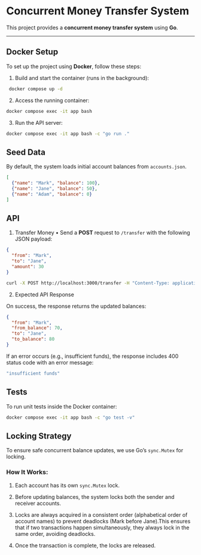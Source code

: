 # Concurrent Money Transfer System

This project provides a **concurrent money transfer system** using **Go**.

---

## Docker Setup

To set up the project using **Docker**, follow these steps:

1. Build and start the container (runs in the background):
  ```sh
   docker compose up -d
  ```


2.	Access the running container:
  ```sh
  docker compose exec -it app bash
  ```

3. Run the API server:

  ```sh
  docker compose exec -it app bash -c "go run ."
  ```

## Seed Data

By default, the system loads initial account balances from `accounts.json`.

```json
[
  {"name": "Mark", "balance": 100},
  {"name": "Jane", "balance": 50},
  {"name": "Adam", "balance": 0}
]
```

## API

1. Transfer Money
	•	Send a **POST** request to `/transfer` with the following JSON payload:

```json
{
  "from": "Mark",
  "to": "Jane",
  "amount": 30
}
```

```sh
curl -X POST http://localhost:3000/transfer -H "Content-Type: application/json" -d '{"from":"Mark", "to":"Jane", "amount":30}'
```

2. Expected API Response

On success, the response returns the updated balances:

```json
{
  "from": "Mark",
  "from_balance": 70,
  "to": "Jane",
  "to_balance": 80
}
```

If an error occurs (e.g., insufficient funds), the response includes 400 status code with an error message:

```sh
"insufficient funds"
```

## Tests

To run unit tests inside the Docker container:

```sh
docker compose exec -it app bash -c "go test -v"
```

## Locking Strategy

To ensure safe concurrent balance updates, we use Go’s `sync.Mutex` for locking.

### How It Works:

1.	Each account has its own `sync.Mutex` lock.

2.	Before updating balances, the system locks both the sender and receiver accounts.

3.	Locks are always acquired in a consistent order (alphabetical order of account names) to prevent deadlocks (Mark before Jane).This ensures that if two transactions happen simultaneously, they always lock in the same order, avoiding deadlocks.

4.	Once the transaction is complete, the locks are released.
